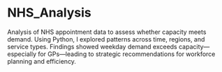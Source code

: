 # NHS_Analysis
Analysis of NHS appointment data to assess whether capacity meets demand. Using Python, I explored patterns across time, regions, and service types. Findings showed weekday demand exceeds capacity—especially for GPs—leading to strategic recommendations for workforce planning and efficiency.
